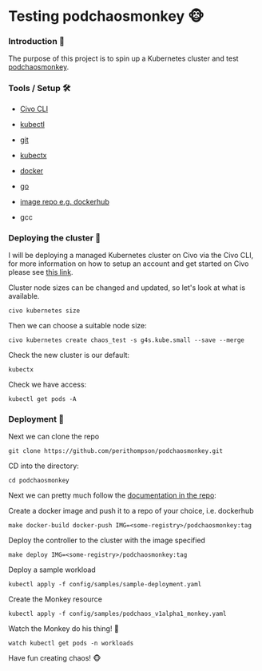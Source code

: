 # Testing podchaosmonkey 🐵

### Introduction 👋

The purpose of this project is to spin up a Kubernetes cluster and test [podchaosmonkey](https://github.com/perithompson/podchaosmonkey).

### Tools / Setup 🛠

* [Civo CLI](https://www.civo.com/docs/cli)
* [kubectl](https://kubernetes.io/docs/tasks/tools/)
* [git](https://git-scm.com/book/en/v2/Getting-Started-Installing-Git)
* [kubectx](https://github.com/ahmetb/kubectx)
* [docker](https://docs.docker.com/engine/install/)
* [go](https://go.dev/doc/install)
* [image repo e.g. dockerhub](https://hub.docker.com/)

* gcc

### Deploying the cluster 🚗

I will be deploying a managed Kubernetes cluster on Civo via the Civo CLI, for more information on how to setup an account and get started on Civo please see [this link](https://www.civo.com/docs/quick-start). 

Cluster node sizes can be changed and updated, so let's look at what is available.
```
civo kubernetes size
```

Then we can choose a suitable node size:

```
civo kubernetes create chaos_test -s g4s.kube.small --save --merge
```

Check the new cluster is our default:

```
kubectx 
```

Check we have access:
```
kubectl get pods -A
```

### Deployment 🚦

Next we can clone the repo

```
git clone https://github.com/perithompson/podchaosmonkey.git

```
CD into the directory:
```
cd podchaosmonkey
```

Next we can pretty much follow the [documentation in the repo](https://github.com/perithompson/podchaosmonkey):

Create a docker image and push it to a repo of your choice, i.e. dockerhub
```
make docker-build docker-push IMG=<some-registry>/podchaosmonkey:tag
```

Deploy the controller to the cluster with the image specified

```
make deploy IMG=<some-registry>/podchaosmonkey:tag
```

Deploy a sample workload

```
kubectl apply -f config/samples/sample-deployment.yaml
```

Create the Monkey resource

```
kubectl apply -f config/samples/podchaos_v1alpha1_monkey.yaml
```

Watch the Monkey do his thing! 🙈

```
watch kubectl get pods -n workloads
```

Have fun creating chaos! 🐵
